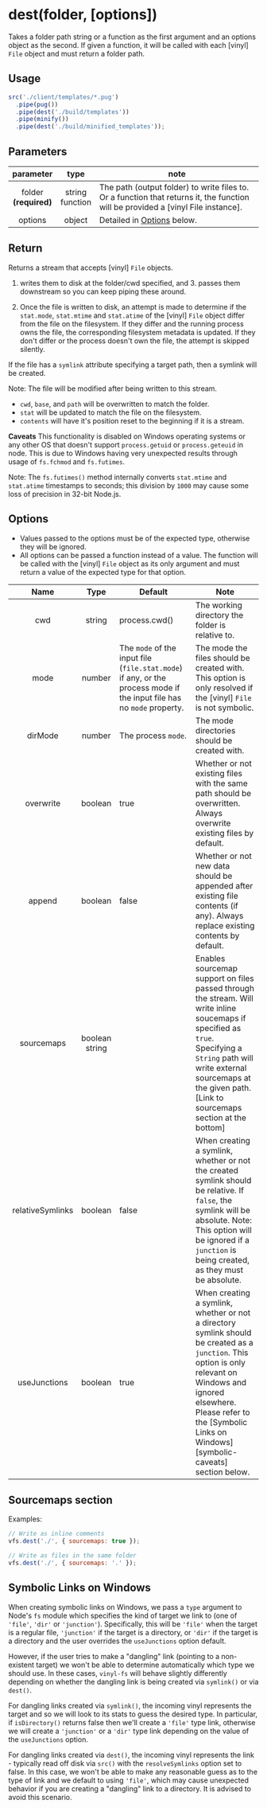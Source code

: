 <!-- front-matter
id: api-dest
title: dest()
hide_title: true
sidebar_label: dest()
-->

# dest(folder, [options])

Takes a folder path string or a function as the first argument and an options object as the second. If given a function, it will be called with each [vinyl] `File` object and must return a folder path.

## Usage

```js
src('./client/templates/*.pug')
  .pipe(pug())
  .pipe(dest('./build/templates'))
  .pipe(minify())
  .pipe(dest('./build/minified_templates'));
```

## Parameters

| parameter | type | note |
|:----------:|:-----:|------|
| folder <br> **(required)** | string <br> function | The path (output folder) to write files to. Or a function that returns it, the function will be provided a [vinyl File instance]. |
| options | object | Detailed in [Options](#options) below. |

## Return

Returns a stream that accepts [vinyl] `File` objects.

1. writes them to disk at the folder/cwd specified, and 3. passes them downstream so you can keep piping these around.

2. Once the file is written to disk, an attempt is made to determine if the `stat.mode`, `stat.mtime` and `stat.atime` of the [vinyl] `File` object differ from the file on the filesystem.
If they differ and the running process owns the file, the corresponding filesystem metadata is updated. If they don't differ or the process doesn't own the file, the attempt is skipped silently.

If the file has a `symlink` attribute specifying a target path, then a symlink will be created.

Note: The file will be modified after being written to this stream.
  - `cwd`, `base`, and `path` will be overwritten to match the folder.
  - `stat` will be updated to match the file on the filesystem.
  - `contents` will have it's position reset to the beginning if it is a stream.

__Caveats__
This functionality is disabled on Windows operating systems or any other OS that doesn't support `process.getuid` or `process.geteuid` in node. This is due to Windows having very unexpected results through usage of `fs.fchmod` and `fs.futimes`.

Note: The `fs.futimes()` method internally converts `stat.mtime` and `stat.atime` timestamps to seconds; this division by `1000` may cause some loss of precision in 32-bit Node.js.

## Options

- Values passed to the options must be of the expected type, otherwise they will be ignored.
- All options can be passed a function instead of a value. The function will be called with the [vinyl] `File` object as its only argument and must return a value of the expected type for that option.

| Name | Type | Default | Note |
|:----------------:|:-------------------:|-----------------------------------------------------------------------------------------------------------------------|------------------------------------------------------------------------------------------------------------------------------------------------------------------------------------------------------------------------------------------------|
| cwd | string | process.cwd() | The working directory the folder is relative to. |
| mode | number | The `mode` of the input file (`file.stat.mode`) if any, or the process mode if the input file has no `mode` property. | The mode the files should be created with. This option is only resolved if the [vinyl] `File` is not symbolic. |
| dirMode | number | The process `mode`. | The mode directories should be created with. |
| overwrite | boolean | true | Whether or not existing files with the same path should be overwritten. Always overwrite existing files by default. |
| append | boolean | false | Whether or not new data should be appended after existing file contents (if any). Always replace existing contents by default. |
| sourcemaps | boolean <br> string |  | Enables sourcemap support on files passed through the stream.  Will write inline soucemaps if specified as `true`. Specifying a `String` path will write external sourcemaps at the given path. [Link to sourcemaps section at the bottom] |
| relativeSymlinks | boolean | false | When creating a symlink, whether or not the created symlink should be relative. If `false`, the symlink will be absolute. Note: This option will be ignored if a `junction` is being created, as they must be absolute. |
| useJunctions | boolean | true | When creating a symlink, whether or not a directory symlink should be created as a `junction`. This option is only relevant on Windows and ignored elsewhere. Please refer to the [Symbolic Links on Windows][symbolic-caveats] section below. |

## Sourcemaps section
Examples:
```js
// Write as inline comments
vfs.dest('./', { sourcemaps: true });

// Write as files in the same folder
vfs.dest('./', { sourcemaps: '.' });
```

## Symbolic Links on Windows

When creating symbolic links on Windows, we pass a `type` argument to Node's
`fs` module which specifies the kind of target we link to (one of `'file'`,
`'dir'` or `'junction'`). Specifically, this will be `'file'` when the target
is a regular file, `'junction'` if the target is a directory, or `'dir'` if
the target is a directory and the user overrides the `useJunctions` option
default.

However, if the user tries to make a "dangling" link (pointing to a non-existent
target) we won't be able to determine automatically which type we should use.
In these cases, `vinyl-fs` will behave slightly differently depending on
whether the dangling link is being created via `symlink()` or via `dest()`.

For dangling links created via `symlink()`, the incoming vinyl represents the
target and so we will look to its stats to guess the desired type. In
particular, if `isDirectory()` returns false then we'll create a `'file'` type
link, otherwise we will create a `'junction'` or a `'dir'` type link depending
on the value of the `useJunctions` option.

For dangling links created via `dest()`, the incoming vinyl represents the link -
typically read off disk via `src()` with the `resolveSymlinks` option set to
false. In this case, we won't be able to make any reasonable guess as to the
type of link and we default to using `'file'`, which may cause unexpected behavior
if you are creating a "dangling" link to a directory. It is advised to avoid this
scenario.

